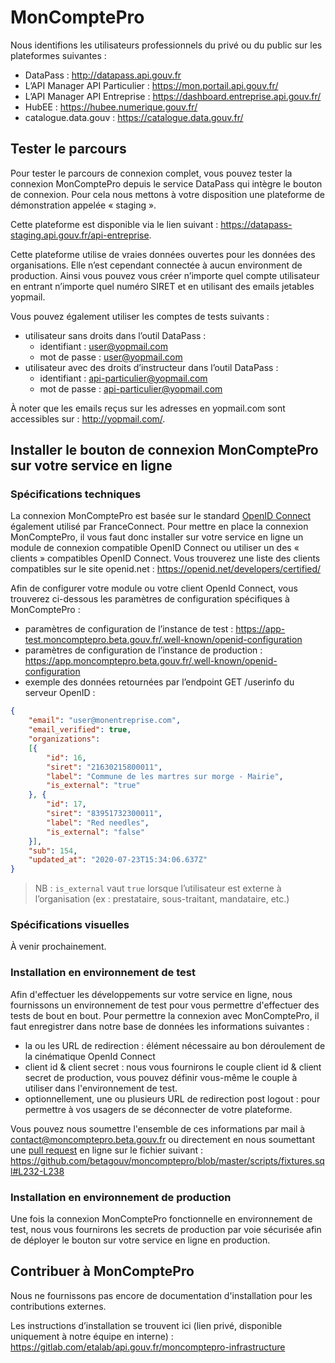 # MonComptePro

Nous identifions les utilisateurs professionnels du privé ou du public sur les plateformes suivantes :
- DataPass : http://datapass.api.gouv.fr
- L’API Manager API Particulier : https://mon.portail.api.gouv.fr/
- L’API Manager API Entreprise : https://dashboard.entreprise.api.gouv.fr/
- HubEE : https://hubee.numerique.gouv.fr/
- catalogue.data.gouv : https://catalogue.data.gouv.fr/

## Tester le parcours

Pour tester le parcours de connexion complet, vous pouvez tester la connexion MonComptePro depuis le service DataPass
qui intègre le bouton de connexion.
Pour cela nous mettons à votre disposition une plateforme de démonstration appelée « staging ».

Cette plateforme est disponible via le lien suivant : https://datapass-staging.api.gouv.fr/api-entreprise.

Cette plateforme utilise de vraies données ouvertes pour les données des organisations. Elle n’est cependant connectée à
aucun environment de production. Ainsi vous pouvez vous créer n’importe quel compte utilisateur en entrant n’importe
quel numéro SIRET et en utilisant des emails jetables yopmail.

Vous pouvez également utiliser les comptes de tests suivants :

- utilisateur sans droits dans l’outil DataPass :
    - identifiant : user@yopmail.com
    - mot de passe : user@yopmail.com
- utilisateur avec des droits d’instructeur dans l’outil DataPass :
    - identifiant : api-particulier@yopmail.com
    - mot de passe : api-particulier@yopmail.com

À noter que les emails reçus sur les adresses en yopmail.com sont accessibles sur : http://yopmail.com/.

## Installer le bouton de connexion MonComptePro sur votre service en ligne

### Spécifications techniques

La connexion MonComptePro est basée sur le standard [OpenID Connect](https://openid.net/connect/) également utilisé par FranceConnect. Pour mettre en place la connexion MonComptePro, il vous faut donc installer sur votre service en ligne un module de connexion compatible OpenID Connect ou utiliser un des « clients » compatibles OpenID Connect. Vous trouverez une liste des clients compatibles sur le site openid.net : https://openid.net/developers/certified/

Afin de configurer votre module ou votre client OpenId Connect, vous trouverez ci-dessous les paramètres de configuration spécifiques à MonComptePro :
- paramètres de configuration de l’instance de test : https://app-test.moncomptepro.beta.gouv.fr/.well-known/openid-configuration
- paramètres de configuration de l’instance de production : https://app.moncomptepro.beta.gouv.fr/.well-known/openid-configuration
- exemple des données retournées par l’endpoint GET /userinfo du serveur OpenID :

```json
{
    "email": "user@monentreprise.com",
    "email_verified": true,
    "organizations":
    [{
        "id": 16,
        "siret": "21630215800011",
        "label": "Commune de les martres sur morge - Mairie",
        "is_external": "true"
    }, {
        "id": 17,
        "siret": "83951732300011",
        "label": "Red needles",
        "is_external": "false"
    }],
    "sub": 154,
    "updated_at": "2020-07-23T15:34:06.637Z"
}
```

> NB : `is_external` vaut `true` lorsque l’utilisateur est externe à l’organisation (ex : prestataire, sous-traitant, mandataire, etc.)

### Spécifications visuelles

À venir prochainement.

### Installation en environnement de test

Afin d'effectuer les développements sur votre service en ligne, nous fournissons un environnement de test pour vous permettre d'effectuer des tests de bout en bout. Pour permettre la connexion avec MonComptePro, il faut enregistrer dans notre base de données les informations suivantes :

- la ou les URL de redirection : élément nécessaire au bon déroulement de la cinématique OpenId Connect
- client id & client secret : nous vous fournirons le couple client id & client secret de production, vous pouvez définir vous-même le couple à utiliser dans l'environnement de test.
- optionnellement, une ou plusieurs URL de redirection post logout : pour permettre à vos usagers de se déconnecter de votre plateforme.

Vous pouvez nous soumettre l'ensemble de ces informations par mail à contact@moncomptepro.beta.gouv.fr ou directement en nous soumettant une [pull request](https://docs.github.com/en/pull-requests/collaborating-with-pull-requests/proposing-changes-to-your-work-with-pull-requests/about-pull-requests) en ligne sur le fichier suivant : https://github.com/betagouv/moncomptepro/blob/master/scripts/fixtures.sql#L232-L238

### Installation en environnement de production

Une fois la connexion MonComptePro fonctionnelle en environnement de test, nous vous fournirons les secrets de production par voie sécurisée afin de déployer le bouton sur votre service en ligne en production.

## Contribuer à MonComptePro

Nous ne fournissons pas encore de documentation d'installation pour les contributions externes.

Les instructions d’installation se trouvent ici (lien privé, disponible uniquement à notre équipe en interne) : https://gitlab.com/etalab/api.gouv.fr/moncomptepro-infrastructure
